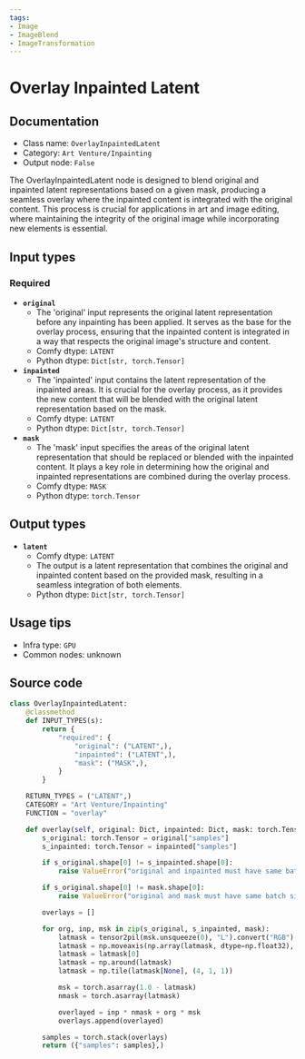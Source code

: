 ```yaml
---
tags:
- Image
- ImageBlend
- ImageTransformation
---
```


# Overlay Inpainted Latent
## Documentation
- Class name: `OverlayInpaintedLatent`
- Category: `Art Venture/Inpainting`
- Output node: `False`

The OverlayInpaintedLatent node is designed to blend original and inpainted latent representations based on a given mask, producing a seamless overlay where the inpainted content is integrated with the original content. This process is crucial for applications in art and image editing, where maintaining the integrity of the original image while incorporating new elements is essential.
## Input types
### Required
- **`original`**
    - The 'original' input represents the original latent representation before any inpainting has been applied. It serves as the base for the overlay process, ensuring that the inpainted content is integrated in a way that respects the original image's structure and content.
    - Comfy dtype: `LATENT`
    - Python dtype: `Dict[str, torch.Tensor]`
- **`inpainted`**
    - The 'inpainted' input contains the latent representation of the inpainted areas. It is crucial for the overlay process, as it provides the new content that will be blended with the original latent representation based on the mask.
    - Comfy dtype: `LATENT`
    - Python dtype: `Dict[str, torch.Tensor]`
- **`mask`**
    - The 'mask' input specifies the areas of the original latent representation that should be replaced or blended with the inpainted content. It plays a key role in determining how the original and inpainted representations are combined during the overlay process.
    - Comfy dtype: `MASK`
    - Python dtype: `torch.Tensor`
## Output types
- **`latent`**
    - Comfy dtype: `LATENT`
    - The output is a latent representation that combines the original and inpainted content based on the provided mask, resulting in a seamless integration of both elements.
    - Python dtype: `Dict[str, torch.Tensor]`
## Usage tips
- Infra type: `GPU`
- Common nodes: unknown


## Source code
```python
class OverlayInpaintedLatent:
    @classmethod
    def INPUT_TYPES(s):
        return {
            "required": {
                "original": ("LATENT",),
                "inpainted": ("LATENT",),
                "mask": ("MASK",),
            }
        }

    RETURN_TYPES = ("LATENT",)
    CATEGORY = "Art Venture/Inpainting"
    FUNCTION = "overlay"

    def overlay(self, original: Dict, inpainted: Dict, mask: torch.Tensor):
        s_original: torch.Tensor = original["samples"]
        s_inpainted: torch.Tensor = inpainted["samples"]

        if s_original.shape[0] != s_inpainted.shape[0]:
            raise ValueError("original and inpainted must have same batch size")

        if s_original.shape[0] != mask.shape[0]:
            raise ValueError("original and mask must have same batch size")

        overlays = []

        for org, inp, msk in zip(s_original, s_inpainted, mask):
            latmask = tensor2pil(msk.unsqueeze(0), "L").convert("RGB").resize((org.shape[2], org.shape[1]))
            latmask = np.moveaxis(np.array(latmask, dtype=np.float32), 2, 0) / 255
            latmask = latmask[0]
            latmask = np.around(latmask)
            latmask = np.tile(latmask[None], (4, 1, 1))

            msk = torch.asarray(1.0 - latmask)
            nmask = torch.asarray(latmask)

            overlayed = inp * nmask + org * msk
            overlays.append(overlayed)

        samples = torch.stack(overlays)
        return ({"samples": samples},)

```
